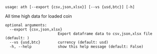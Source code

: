 ```
usage: ath [--export {csv,json,xlsx}] [--vs {usd,btc}] [-h]
```

All time high data for loaded coin

```
optional arguments:
  --export {csv,json,xlsx}
                        Export dataframe data to csv,json,xlsx file (default: )
  --vs {usd,btc}        currency (default: usd)
  -h, --help            show this help message (default: False)
```
